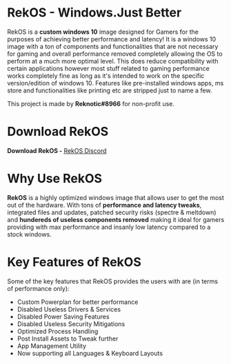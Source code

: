 # RekOS - Windows.Just Better
RekOS is a **custom windows 10** image designed for Gamers for the purposes of achieving better performance and latency!
It is a windows 10 image with a ton of components and functionalities that are not necessary for gaming and overall performance removed completely allowing the OS to perform at a much more optimal level. This does reduce compatibility with certain applications however most stuff related to gaming performance works completely fine as long as it's intended to work on the specific version/edition of windows 10.
Features like pre-installed windows apps, ms store and functionalities like printing etc are stripped just to name a few.

This project is made by **Reknotic#8966** for non-profit use.

# Download RekOS
**Download RekOS -** [RekOS Discord](https://discord.gg/PMvTHcNHzN)

# Why Use RekOS
**RekOS** is a highly optimized windows image that allows user to get the most out of the hardware. With tons of **performance and latency tweaks**, integrated files and updates, patched security risks (spectre & meltdown) and **hundereds of useless components removed** making it ideal for gamers providing with max performance and insanly low latency compared to a stock windows.

# Key Features of RekOS
Some of the key features that RekOS provides the users with are (in terms of performance only):
- Custom Powerplan for better performance
- Disabled Useless Drivers & Services
- Disabled Power Saving Features
- Disabled Useless Security Mitigations
- Optimized Process Handling
- Post Install Assets to Tweak further
- App Management Utility
- Now supporting all Languages & Keyboard Layouts
